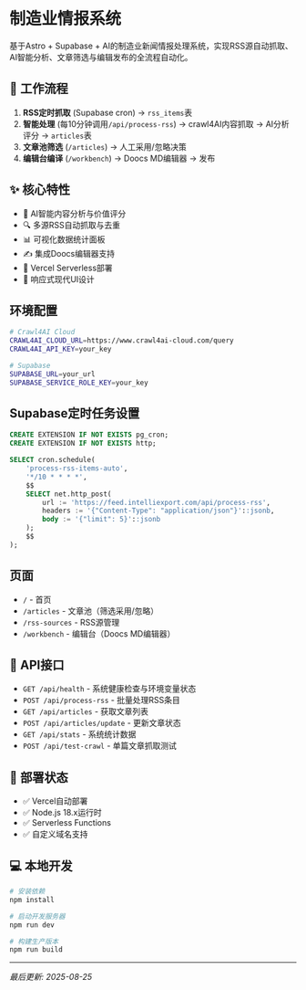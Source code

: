 # 制造业情报系统

基于Astro + Supabase + AI的制造业新闻情报处理系统，实现RSS源自动抓取、AI智能分析、文章筛选与编辑发布的全流程自动化。

## 🔄 工作流程
1. **RSS定时抓取** (Supabase cron) → `rss_items`表
2. **智能处理** (每10分钟调用`/api/process-rss`) → crawl4AI内容抓取 → AI分析评分 → `articles`表
3. **文章池筛选** (`/articles`) → 人工采用/忽略决策
4. **编辑台编译** (`/workbench`) → Doocs MD编辑器 → 发布

## ✨ 核心特性
- 🤖 AI智能内容分析与价值评分
- 🔍 多源RSS自动抓取与去重
- 📊 可视化数据统计面板
- ✍️ 集成Doocs编辑器支持
- 🚀 Vercel Serverless部署
- 📱 响应式现代UI设计

## 环境配置
```bash
# Crawl4AI Cloud
CRAWL4AI_CLOUD_URL=https://www.crawl4ai-cloud.com/query
CRAWL4AI_API_KEY=your_key

# Supabase
SUPABASE_URL=your_url
SUPABASE_SERVICE_ROLE_KEY=your_key
```

## Supabase定时任务设置
```sql
CREATE EXTENSION IF NOT EXISTS pg_cron;
CREATE EXTENSION IF NOT EXISTS http;

SELECT cron.schedule(
    'process-rss-items-auto',
    '*/10 * * * *',
    $$
    SELECT net.http_post(
        url := 'https://feed.intelliexport.com/api/process-rss',
        headers := '{"Content-Type": "application/json"}'::jsonb,
        body := '{"limit": 5}'::jsonb
    );
    $$
);
```

## 页面
- `/` - 首页
- `/articles` - 文章池（筛选采用/忽略）
- `/rss-sources` - RSS源管理
- `/workbench` - 编辑台（Doocs MD编辑器）

## 🔌 API接口
- `GET /api/health` - 系统健康检查与环境变量状态
- `POST /api/process-rss` - 批量处理RSS条目
- `GET /api/articles` - 获取文章列表
- `POST /api/articles/update` - 更新文章状态
- `GET /api/stats` - 系统统计数据
- `POST /api/test-crawl` - 单篇文章抓取测试

## 🚀 部署状态
- ✅ Vercel自动部署
- ✅ Node.js 18.x运行时
- ✅ Serverless Functions
- ✅ 自定义域名支持

## 💻 本地开发
```bash
# 安装依赖
npm install

# 启动开发服务器
npm run dev

# 构建生产版本
npm run build
```

---
*最后更新: 2025-08-25*